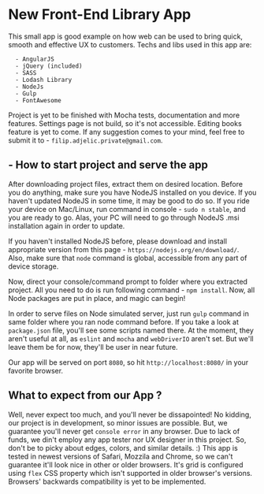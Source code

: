 # New Front-End Library App

This small app is good example on how web can be used to bring quick, smooth and effective UX to customers. Techs and libs used in this app are: 

      - AngularJS
      - jQuery (included)
      - SASS
      - Lodash Library
      - NodeJs
      - Gulp
      - FontAwesome
      
Project is yet to be finished with Mocha tests, documentation and more features. Settings page is not build, so it's not accessible. Editing books feature is yet to come. If any suggestion comes to your mind, feel free to submit it to -  `filip.adjelic.private@gmail.com`.

## - How to start project and serve the app

After downloading project files, extract them on desired location. Before you do anything, make sure you have NodeJS installed on you device. If you haven't updated NodeJS in some time, it may be good to do so. If you ride your device on Mac/Linux, run command in console - `sudo n stable`, and you are ready to go. Alas, your PC will need to go through NodeJS .msi installation again in order to update. 

If you haven't installed NodeJS before, please download and install appropriate version from this page - `https://nodejs.org/en/download/`. Also, make sure that `node` command is global, accessible from any part of device storage.

Now, direct your console/command prompt to folder where you extracted project. All you need to do is run following command - `npm install`. Now, all Node packages are put in place, and magic can begin!

In order to serve files on Node simulated server, just run `gulp` command in same folder where you ran node command before. If you take a look at `package.json` file, you'll see some scripts named there. At the moment, they aren't useful at all, as `eslint` and `mocha` and `webDriverIO` aren't set. But we'll leave them be for now, they'll be user in near future. 

Our app will be served on port `8080`, so hit `http://localhost:8080/` in your favorite browser.
 
 ## What to expect from our App ?
 
 Well, never expect too much, and you'll never be dissapointed! No kidding, our project is in development, so minor issues are possible. But, we guarantee you'll never get `console error` in any browser. Due to lack of funds, we din't employ any app tester nor UX designer in this project. So, don't be to picky about edges, colors, and similar details. :) This app is tested in newest versions of Safari, Mozzila and Chrome, so we can't guarantee it'll look nice in other or older browsers. It's grid is configured using `flex` CSS property which isn't supported in older browser's versions. Browsers' backwards compatibility is yet to be implemented.
